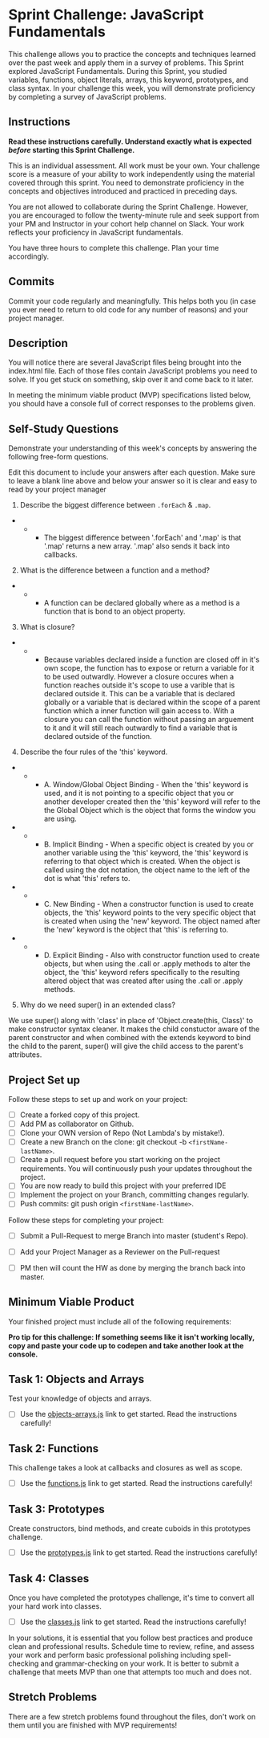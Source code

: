 # Sprint Challenge: JavaScript Fundamentals

This challenge allows you to practice the concepts and techniques learned over the past week and apply them in a survey of problems. This Sprint explored JavaScript Fundamentals. During this Sprint, you studied variables, functions, object literals, arrays, this keyword, prototypes, and class syntax. In your challenge this week, you will demonstrate proficiency by completing a survey of JavaScript problems.

## Instructions

**Read these instructions carefully. Understand exactly what is expected _before_ starting this Sprint Challenge.**

This is an individual assessment. All work must be your own. Your challenge score is a measure of your ability to work independently using the material covered through this sprint. You need to demonstrate proficiency in the concepts and objectives introduced and practiced in preceding days.

You are not allowed to collaborate during the Sprint Challenge. However, you are encouraged to follow the twenty-minute rule and seek support from your PM and Instructor in your cohort help channel on Slack. Your work reflects your proficiency in JavaScript fundamentals.

You have three hours to complete this challenge. Plan your time accordingly.

## Commits

Commit your code regularly and meaningfully. This helps both you (in case you ever need to return to old code for any number of reasons) and your project manager.

## Description

You will notice there are several JavaScript files being brought into the index.html file.  Each of those files contain JavaScript problems you need to solve.  If you get stuck on something, skip over it and come back to it later.

In meeting the minimum viable product (MVP) specifications listed below, you should have a console full of correct responses to the problems given.

## Self-Study Questions

Demonstrate your understanding of this week's concepts by answering the following free-form questions.

Edit this document to include your answers after each question. Make sure to leave a blank line above and below your answer so it is clear and easy to read by your project manager

1. Describe the biggest difference between `.forEach` & `.map`.

* * * The biggest difference between '.forEach' and '.map' is that '.map' returns a new array.  '.map' also sends it back into callbacks.

2. What is the difference between a function and a method?

* * * A function can be declared globally where as a method is a function that is bond to an object property.

3. What is closure?

* * * Because variables declared inside a function are closed off in it's own scope, the function has to expose or return a variable for it to be used outwardly.  However a closure occures when a function reaches outside it's scope to use a varible that is declared outside it. This can be a variable that is declared globally or a variable that is declared within the scope of a parent function which a inner function will gain access to.  With a closure you can call the function without passing an arguement to it and it will still reach outwardly to find a variable that is declared outside of the function.

4. Describe the four rules of the 'this' keyword.

* * * A. Window/Global Object Binding - When the 'this' keyword is used, and it is not pointing to a specific object that you or another developer created then the 'this' keyword will refer to the the Global Object which is the object that forms the window you are using.

* * * B. Implicit Binding - When a specific object is created by you or another variable using the 'this' keyword, the 'this' keyword is referring to that object which is created.  When the object is called using the dot notation, the object name to the left of the dot is what 'this' refers to.

* * * C. New Binding - When a constructor function is used to create objects, the 'this' keyword points to the very specific object that is created when using the 'new' keyword.  The object named after the 'new' keyword is the object that 'this' is referring to.

* * * D. Explicit Binding - Also with constructor function used to create objects, but when using the .call or .apply methods to alter the object, the 'this' keyword refers specifically to the resulting altered object that was created after using the .call or .apply methods.

5. Why do we need super() in an extended class?

We use super() along with 'class' in place of 'Object.create(this, Class)' to make constructor syntax cleaner.  It makes the child constuctor aware of the parent constructor and when combined with the extends keyword to bind the child to the parent, super() will give the child access to the parent's attributes.

## Project Set up

Follow these steps to set up and work on your project:

- [ ] Create a forked copy of this project.
- [ ] Add PM as collaborator on Github.
- [ ] Clone your OWN version of Repo (Not Lambda's by mistake!).
- [ ] Create a new Branch on the clone: git checkout -b `<firstName-lastName>`.
- [ ] Create a pull request before you start working on the project requirements.  You will continuously push your updates throughout the project.
- [ ] You are now ready to build this project with your preferred IDE
- [ ] Implement the project on your Branch, committing changes regularly.
- [ ] Push commits: git push origin `<firstName-lastName>`.

Follow these steps for completing your project:

- [ ] Submit a Pull-Request to merge <firstName-lastName> Branch into master (student's  Repo).
- [ ] Add your Project Manager as a Reviewer on the Pull-request
- [ ] PM then will count the HW as done by  merging the branch back into master.


## Minimum Viable Product

Your finished project must include all of the following requirements:

**Pro tip for this challenge: If something seems like it isn't working locally, copy and paste your code up to codepen and take another look at the console.**

## Task 1: Objects and Arrays
Test your knowledge of objects and arrays. 
* [ ] Use the [objects-arrays.js](challenges/objects-arrays.js) link to get started.  Read the instructions carefully!

## Task 2: Functions
This challenge takes a look at callbacks and closures as well as scope. 
* [ ] Use the [functions.js](challenges/functions.js) link to get started. Read the instructions carefully!

## Task 3: Prototypes
Create constructors, bind methods, and create cuboids in this prototypes challenge.
* [ ] Use the [prototypes.js](challenges/prototypes.js) link to get started. Read the instructions carefully!

## Task 4: Classes
Once you have completed the prototypes challenge, it's time to convert all your hard work into classes.
* [ ] Use the [classes.js](challenges/classes.js) link to get started. Read the instructions carefully!

In your solutions, it is essential that you follow best practices and produce clean and professional results. Schedule time to review, refine, and assess your work and perform basic professional polishing including spell-checking and grammar-checking on your work. It is better to submit a challenge that meets MVP than one that attempts too much and does not.

## Stretch Problems

There are a few stretch problems found throughout the files, don't work on them until you are finished with MVP requirements!
